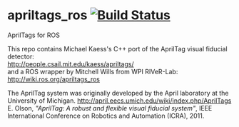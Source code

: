 apriltags_ros  [![Build Status](https://api.travis-ci.org/RIVeR-Lab/apriltags_ros.png)](https://travis-ci.org/RIVeR-Lab/apriltags_ros)
=============

AprilTags for ROS

This repo contains Michael Kaess's C++ port of the AprilTag visual fiducial detector:  
http://people.csail.mit.edu/kaess/apriltags/  
and a ROS wrapper by Mitchell Wills from WPI RIVeR-Lab:  
http://wiki.ros.org/apriltags_ros  

The AprilTag system was originally developed by the April laboratory at the University of Michigan.
http://april.eecs.umich.edu/wiki/index.php/AprilTags  
E. Olson, *"AprilTag: A robust and flexible visual fiducial system"*, IEEE International Conference on Robotics and Automation (ICRA), 2011.

